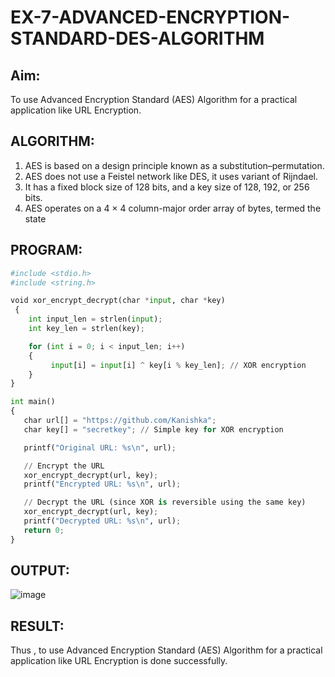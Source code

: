 # EX-7-ADVANCED-ENCRYPTION-STANDARD-DES-ALGORITHM

## Aim:
  To use Advanced Encryption Standard (AES) Algorithm for a practical application like URL Encryption.

## ALGORITHM: 
  1. AES is based on a design principle known as a substitution–permutation. 
  2. AES does not use a Feistel network like DES, it uses variant of Rijndael. 
  3. It has a fixed block size of 128 bits, and a key size of 128, 192, or 256 bits. 
  4. AES operates on a 4 × 4 column-major order array of bytes, termed the state

## PROGRAM: 
```py
#include <stdio.h>
#include <string.h>

void xor_encrypt_decrypt(char *input, char *key)
 {
    int input_len = strlen(input);
    int key_len = strlen(key);

    for (int i = 0; i < input_len; i++)
    {
         input[i] = input[i] ^ key[i % key_len]; // XOR encryption
    }
}

int main()
{
   char url[] = "https://github.com/Kanishka";
   char key[] = "secretkey"; // Simple key for XOR encryption

   printf("Original URL: %s\n", url);

   // Encrypt the URL
   xor_encrypt_decrypt(url, key);
   printf("Encrypted URL: %s\n", url);

   // Decrypt the URL (since XOR is reversible using the same key)
   xor_encrypt_decrypt(url, key);
   printf("Decrypted URL: %s\n", url);
   return 0;
}

```
## OUTPUT:
![image](https://github.com/user-attachments/assets/3be3dd03-3916-4184-980b-80d0d0088ff8)

## RESULT: 
Thus , to use Advanced Encryption Standard (AES) Algorithm for a practical application like URL Encryption is done successfully.

